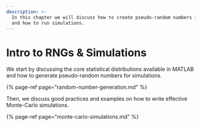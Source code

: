 ```yaml
---
description: >-
  In this chapter we will discuss how to create pseudo-random numbers in MATLAB
  and how to run simulations.
---
```


# Intro to RNGs & Simulations

We start by discussing the core statistical distributions available in MATLAB and how to generate pseudo-random numbers for simulations.

{% page-ref page="random-number-generation.md" %}

Then, we discuss good practices and examples on how to write effective Monte-Carlo simulations.

{% page-ref page="monte-carlo-simulations.md" %}



